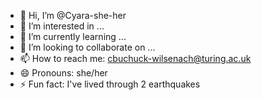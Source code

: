 - 👋 Hi, I’m @Cyara-she-her
- 👀 I’m interested in ...
- 🌱 I’m currently learning ...
- 💞️ I’m looking to collaborate on ...
- 📫 How to reach me: cbuchuck-wilsenach@turing.ac.uk
- 😄 Pronouns: she/her
- ⚡ Fun fact: I've lived through 2 earthquakes

<!---
Cyara-she-her/Cyara-she-her is a ✨ special ✨ repository because its `README.md` (this file) appears on your GitHub profile.
You can click the Preview link to take a look at your changes.
--->
